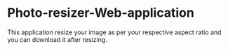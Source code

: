 # Photo-resizer-Web-application
This application resize your image as per your respective aspect ratio and you can download it after resizing.
